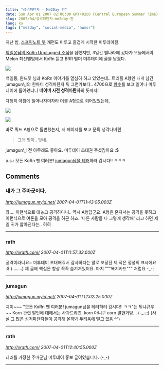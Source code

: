 ```yaml
---
title: "성격파탄자 - Me2Day 편"
date: Sun Apr 01 2007 02:00:00 GMT+0200 (Central European Summer Time)
slug: 2007/04/성격파탄자-me2day-편
lang: ko
tags: ["me2day", "social-media", "humor"]
---
```


지난 밤, [스프링노트 봇](http://rath.springnote.com/pages/18623) 개편도 미루고 즐겁게 시작한 미투데이질.

[백일몽님의 KoRn Unplugged 소식](http://me2day.net/stadia/2007/03/29#00:54:21)을 접했지만, 3일간 별나라에 갔다가 
오늘에서야 Melon 최신앨범에서 KoRn 듣고 BRR 떨며 미투데이에 글을 남겼다.

![](/img/0401_me2_korn.png)

백일몽, 윈드젯 님과 KoRn 이야기를 열심히 하고 있었는데.. 
트리플 A형인 내게 남긴 jumagun님의 한마디 성격파탄자
뭐 그런가보다.. 4700으로 [향수](http://movie.naver.com/movie/bi/mi/basic.nhn?code=52553)를 보고 일어나 미투데이에 들어왔더니 **네이버 사전 성격파탄자**의 뜻까지!

다행히 아침에 일어나자마자라 더블 A형으로 되어있었는데, 

![](/img/0401_me2_krdic_naver.png)

![](/img/0401_me2_mygod.png)

바로 쿼드 A형으로 돌변했는지, 저 페이지를 보고 문득 생각나버린 


>
> 그래 맞아.. 맞네..



jumagun님 전 아무래도 좋아요. 미투데이 초대권 주셨잖아요 :$

p.s.: 모든 KoRn 팬 여러분! [jumagun님을 테러](http://me2day.net/jumagun)하러 갑시다!! ㅋㅋㅋ

## Comments

### 내가 그 주마군이다.
*http://jumagun.myid.net/*
*2007-04-01T11:43:05.000Z*

와.... 이런식으로 대놓고 공격하다니.. 역시 A형답군요. A형은 혼자서는 공격을 못하고 이런식으로 여론을 모아 공격을 하곤 하죠. '다른 사람들 다 그렇게 생각해' 라고 하면 제일 귀가 얇아진다는.. 히히

---

### rath
*http://xrath.com/*
*2007-04-01T11:57:33.000Z*

공격이라니요~ 미투데이 초대해줘서 감사하다는 말로 포장된 제 작은 정성의 표시에요 :$ (........)
제 글에 핵심은 항상 꼭꼭 숨겨져있어요. 마치 """복지카드""" 처럼요 -_-;

---

### jumagun
*http://jumagun.myid.net/*
*2007-04-01T12:02:25.000Z*

치이~~~ "모든 KoRn 팬 여러분! jumagun님을 테러하러 갑시다!! ㅋㅋ"는 뭐냐규우~~ Korn 관련 발언에 대해서는 사과드리죠. korn 아니구 corn 말한거얌... (-_-;;) (사실 그 많은 성격파탄자들이 공격해 올까봐 두려움에 떨고 있음 ^^)

---

### rath
*http://xrath.com/*
*2007-04-01T12:40:55.000Z*

테러를 가장한 주마군님 미투데이 홍보 글이였습니다. (-_-)

---
